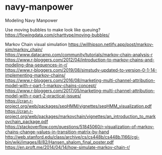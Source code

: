# navy-manpower
Modeling Navy Manpower   
  
Use moving bubbles to make look like queuing?
https://flowingdata.com/charttype/moving-bubbles/
  
Markov Chain visual simulation https://willhipson.netlify.app/post/markov-sim/markov_chain/  
https://www.datacamp.com/community/tutorials/markov-chain-analysis-r  
https://www.r-bloggers.com/2012/04/introduction-to-markov-chains-and-modeling-dna-sequences-in-r/  
https://www.r-bloggers.com/2019/08/simstudy-updated-to-version-0-1-14-implementing-markov-chains/  
https://www.r-bloggers.com/2016/08/marketing-multi-channel-attribution-model-with-r-part-1-markov-chains-concept/  
https://www.r-bloggers.com/2017/05/marketing-multi-channel-attribution-model-with-r-part-2-practical-issues/  
https://cran.r-project.org/web/packages/seqHMM/vignettes/seqHMM_visualization.pdf  
https://cran.r-project.org/web/packages/markovchain/vignettes/an_introduction_to_markovchain_package.pdf  
https://stackoverflow.com/questions/51845060/r-visualization-of-markov-chains-change-values-in-transition-matrix-by-hand  
http://web.stanford.edu/class/archive/cs/cs448b/cs448b.1166/cgi-bin/wiki/images/8/82/Hansen_shalom_final_poster.pdf  
https://en.proft.me/2014/04/14/how-simulate-markov-chain-r/  
